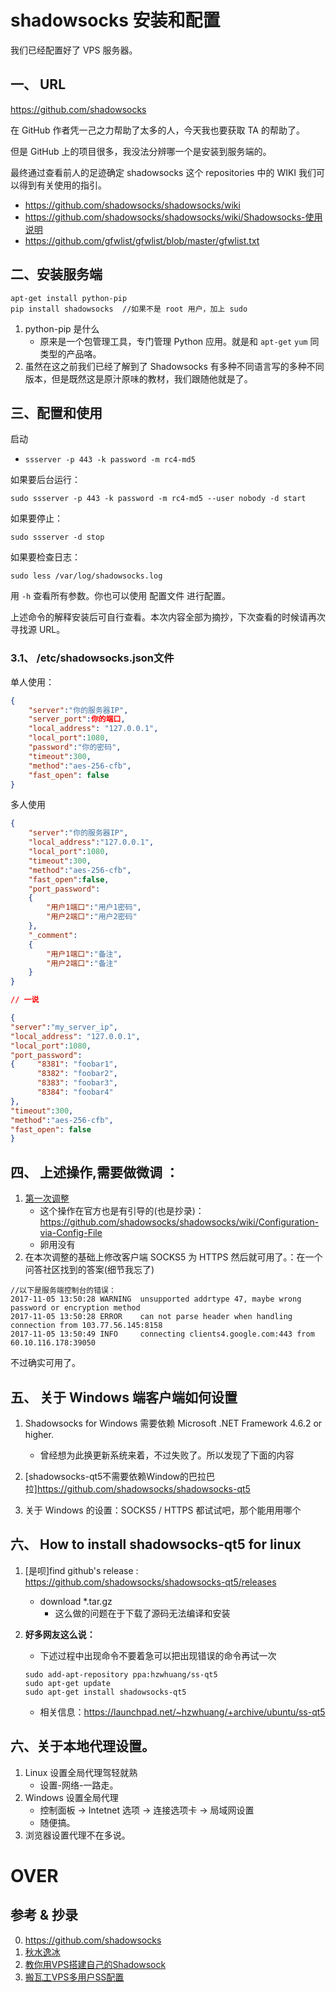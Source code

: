 # shadowsocks 安装和配置
我们已经配置好了 VPS 服务器。

## 一、 URL
https://github.com/shadowsocks

在 GitHub 作者凭一己之力帮助了太多的人，今天我也要获取 TA 的帮助了。

但是 GitHub 上的项目很多，我没法分辨哪一个是安装到服务端的。

最终通过查看前人的足迹确定 shadowsocks 这个 repositories 中的 WIKI 我们可以得到有关使用的指引。
- https://github.com/shadowsocks/shadowsocks/wiki
- https://github.com/shadowsocks/shadowsocks/wiki/Shadowsocks-使用说明
- https://github.com/gfwlist/gfwlist/blob/master/gfwlist.txt



## 二、安装服务端
```
apt-get install python-pip
pip install shadowsocks  //如果不是 root 用户，加上 sudo
```
1. python-pip 是什么
    - 原来是一个包管理工具，专门管理 Python 应用。就是和 `apt-get` `yum` 同类型的产品咯。
2. 虽然在这之前我们已经了解到了 Shadowsocks 有多种不同语言写的多种不同版本，但是既然这是原汁原味的教材，我们跟随他就是了。

## 三、配置和使用
启动
- `ssserver -p 443 -k password -m rc4-md5`

如果要后台运行：

`sudo ssserver -p 443 -k password -m rc4-md5 --user nobody -d start`

如果要停止：

`sudo ssserver -d stop`

如果要检查日志：

`sudo less /var/log/shadowsocks.log`

用 `-h` 查看所有参数。你也可以使用 配置文件 进行配置。

上述命令的解释安装后可自行查看。本次内容全部为摘抄，下次查看的时候请再次寻找源 URL。

### 3.1、 /etc/shadowsocks.json文件
单人使用：
```json
{
    "server":"你的服务器IP",
    "server_port":你的端口,
    "local_address": "127.0.0.1",
    "local_port":1080,
    "password":"你的密码",
    "timeout":300,
    "method":"aes-256-cfb",
    "fast_open": false
}
```
多人使用
```json
{
    "server":"你的服务器IP",
    "local_address":"127.0.0.1",
    "local_port":1080,
    "timeout":300,
    "method":"aes-256-cfb",
    "fast_open":false,
    "port_password":
    {
        "用户1端口":"用户1密码",
        "用户2端口":"用户2密码"
    },
    "_comment":
    {
        "用户1端口":"备注",
        "用户2端口":"备注"
    }
}

// 一说

{
"server":"my_server_ip",
"local_address": "127.0.0.1",
"local_port":1080,
"port_password":
{     "8381": "foobar1",
      "8382": "foobar2",
      "8383": "foobar3",
      "8384": "foobar4"
},
"timeout":300,
"method":"aes-256-cfb",
"fast_open": false
}
```

## 四、 上述操作,需要做微调 ：
1. [第一次调整](https://blog.bingxuecandong.com/?p=195)
    - 这个操作在官方也是有引导的(也是抄录)：https://github.com/shadowsocks/shadowsocks/wiki/Configuration-via-Config-File
    - 卵用没有
2. 在本次调整的基础上修改客户端 SOCKS5 为 HTTPS 然后就可用了。：在一个问答社区找到的答案(细节我忘了)
```
//以下是服务端控制台的错误：
2017-11-05 13:50:28 WARNING  unsupported addrtype 47, maybe wrong password or encryption method
2017-11-05 13:50:28 ERROR    can not parse header when handling connection from 103.77.56.145:8158
2017-11-05 13:50:49 INFO     connecting clients4.google.com:443 from 60.10.116.178:39050
```
不过确实可用了。

## 五、 关于 Windows 端客户端如何设置
1. Shadowsocks for Windows 需要依赖 Microsoft .NET Framework 4.6.2 or higher.
    - 曾经想为此换更新系统来着，不过失败了。所以发现了下面的内容
2. [shadowsocks-qt5不需要依赖Window的巴拉巴拉]https://github.com/shadowsocks/shadowsocks-qt5

3. 关于 Windows 的设置：SOCKS5 / HTTPS 都试试吧，那个能用用哪个


## 六、 How to install shadowsocks-qt5 for linux
1. [是呗]find github's release : https://github.com/shadowsocks/shadowsocks-qt5/releases
    - download *.tar.gz
        - 这么做的问题在于下载了源码无法编译和安装

2. **好多网友这么说：** 
    - 下述过程中出现命令不要着急可以把出现错误的命令再试一次
    ```
    sudo add-apt-repository ppa:hzwhuang/ss-qt5
    sudo apt-get update
    sudo apt-get install shadowsocks-qt5
    ```
    - 相关信息：https://launchpad.net/~hzwhuang/+archive/ubuntu/ss-qt5



## 六、关于本地代理设置。
1. Linux 设置全局代理驾轻就熟
    - 设置-网络-一路走。
2. Windows 设置全局代理
    - 控制面板 -> Intetnet 选项 -> 连接选项卡 -> 局域网设置
    - 随便搞。
3. 浏览器设置代理不在多说。

# OVER

## 参考 & 抄录
0. https://github.com/shadowsocks
1. [秋水逸冰 ](https://teddysun.com/342.html)
2. [教你用VPS搭建自己的Shadowsock](http://blog.csdn.net/qq_19835843/article/details/52233111)
3. [搬瓦工VPS多用户SS配置](http://blog.csdn.net/allfun/article/details/53350214)
